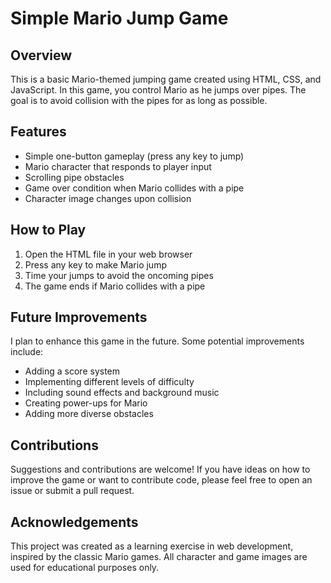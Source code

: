 # Simple Mario Jump Game

## Overview

This is a basic Mario-themed jumping game created using HTML, CSS, and JavaScript. In this game, you control Mario as he jumps over pipes. The goal is to avoid collision with the pipes for as long as possible.

## Features

- Simple one-button gameplay (press any key to jump)
- Mario character that responds to player input
- Scrolling pipe obstacles
- Game over condition when Mario collides with a pipe
- Character image changes upon collision

## How to Play

1. Open the HTML file in your web browser
2. Press any key to make Mario jump
3. Time your jumps to avoid the oncoming pipes
4. The game ends if Mario collides with a pipe

## Future Improvements

I plan to enhance this game in the future. Some potential improvements include:

- Adding a score system
- Implementing different levels of difficulty
- Including sound effects and background music
- Creating power-ups for Mario
- Adding more diverse obstacles

## Contributions

Suggestions and contributions are welcome! If you have ideas on how to improve the game or want to contribute code, please feel free to open an issue or submit a pull request.

## Acknowledgements

This project was created as a learning exercise in web development, inspired by the classic Mario games. All character and game images are used for educational purposes only.
